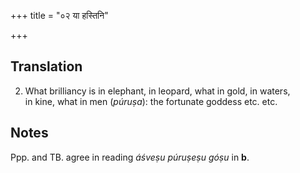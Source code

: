 +++
title = "०२ या हस्तिनि"

+++
## Translation
2. What brilliancy is in elephant, in leopard, what in gold, in waters,  
in kine, what in men (*púruṣa*): the fortunate goddess etc. etc.

## Notes
Ppp. and TB. agree in reading *áśveṣu púruṣeṣu góṣu* in **b**.
